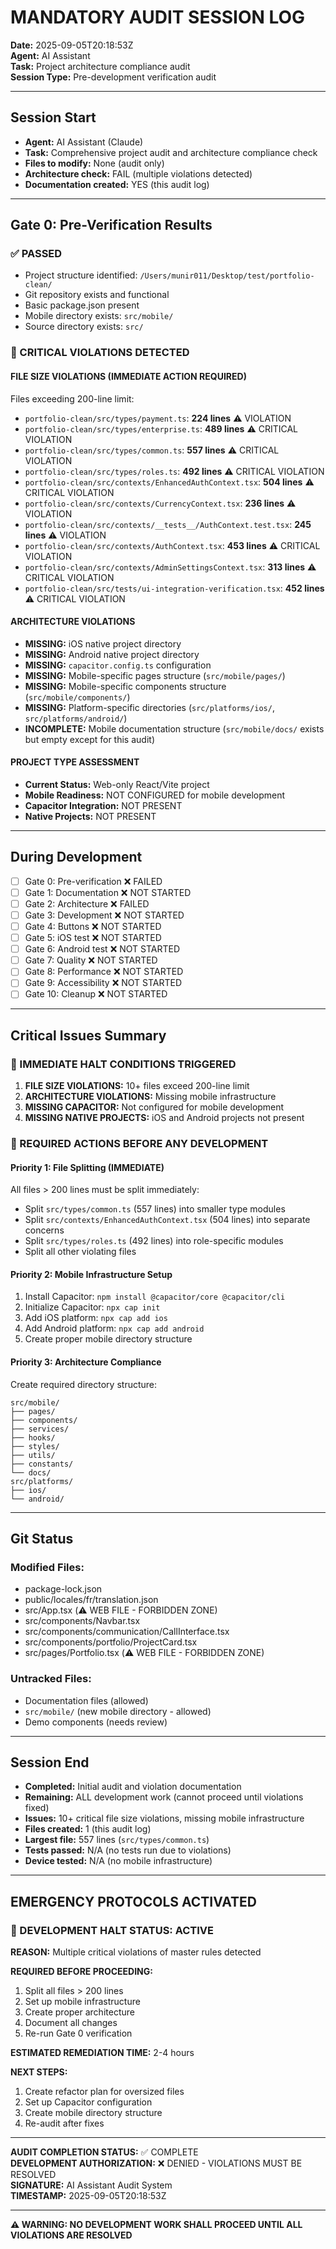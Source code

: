 # MANDATORY AUDIT SESSION LOG

**Date:** 2025-09-05T20:18:53Z  
**Agent:** AI Assistant  
**Task:** Project architecture compliance audit  
**Session Type:** Pre-development verification audit  

---

## Session Start
- **Agent:** AI Assistant (Claude)
- **Task:** Comprehensive project audit and architecture compliance check
- **Files to modify:** None (audit only)
- **Architecture check:** FAIL (multiple violations detected)
- **Documentation created:** YES (this audit log)

---

## Gate 0: Pre-Verification Results

### ✅ PASSED
- Project structure identified: `/Users/munir011/Desktop/test/portfolio-clean/`
- Git repository exists and functional
- Basic package.json present
- Mobile directory exists: `src/mobile/`
- Source directory exists: `src/`

### 🔴 CRITICAL VIOLATIONS DETECTED

#### FILE SIZE VIOLATIONS (IMMEDIATE ACTION REQUIRED)
Files exceeding 200-line limit:
- `portfolio-clean/src/types/payment.ts`: **224 lines** ⚠️ VIOLATION
- `portfolio-clean/src/types/enterprise.ts`: **489 lines** ⚠️ CRITICAL VIOLATION
- `portfolio-clean/src/types/common.ts`: **557 lines** ⚠️ CRITICAL VIOLATION  
- `portfolio-clean/src/types/roles.ts`: **492 lines** ⚠️ CRITICAL VIOLATION
- `portfolio-clean/src/contexts/EnhancedAuthContext.tsx`: **504 lines** ⚠️ CRITICAL VIOLATION
- `portfolio-clean/src/contexts/CurrencyContext.tsx`: **236 lines** ⚠️ VIOLATION
- `portfolio-clean/src/contexts/__tests__/AuthContext.test.tsx`: **245 lines** ⚠️ VIOLATION
- `portfolio-clean/src/contexts/AuthContext.tsx`: **453 lines** ⚠️ CRITICAL VIOLATION
- `portfolio-clean/src/contexts/AdminSettingsContext.tsx`: **313 lines** ⚠️ CRITICAL VIOLATION
- `portfolio-clean/src/tests/ui-integration-verification.tsx`: **452 lines** ⚠️ CRITICAL VIOLATION

#### ARCHITECTURE VIOLATIONS
- **MISSING:** iOS native project directory
- **MISSING:** Android native project directory  
- **MISSING:** `capacitor.config.ts` configuration
- **MISSING:** Mobile-specific pages structure (`src/mobile/pages/`)
- **MISSING:** Mobile-specific components structure (`src/mobile/components/`)
- **MISSING:** Platform-specific directories (`src/platforms/ios/`, `src/platforms/android/`)
- **INCOMPLETE:** Mobile documentation structure (`src/mobile/docs/` exists but empty except for this audit)

#### PROJECT TYPE ASSESSMENT
- **Current Status:** Web-only React/Vite project
- **Mobile Readiness:** NOT CONFIGURED for mobile development
- **Capacitor Integration:** NOT PRESENT
- **Native Projects:** NOT PRESENT

---

## During Development
- [ ] Gate 0: Pre-verification ❌ FAILED
- [ ] Gate 1: Documentation ❌ NOT STARTED
- [ ] Gate 2: Architecture ❌ FAILED
- [ ] Gate 3: Development ❌ NOT STARTED
- [ ] Gate 4: Buttons ❌ NOT STARTED
- [ ] Gate 5: iOS test ❌ NOT STARTED
- [ ] Gate 6: Android test ❌ NOT STARTED
- [ ] Gate 7: Quality ❌ NOT STARTED
- [ ] Gate 8: Performance ❌ NOT STARTED
- [ ] Gate 9: Accessibility ❌ NOT STARTED
- [ ] Gate 10: Cleanup ❌ NOT STARTED

---

## Critical Issues Summary

### 🚨 IMMEDIATE HALT CONDITIONS TRIGGERED

1. **FILE SIZE VIOLATIONS:** 10+ files exceed 200-line limit
2. **ARCHITECTURE VIOLATIONS:** Missing mobile infrastructure
3. **MISSING CAPACITOR:** Not configured for mobile development
4. **MISSING NATIVE PROJECTS:** iOS and Android projects not present

### 🔴 REQUIRED ACTIONS BEFORE ANY DEVELOPMENT

#### Priority 1: File Splitting (IMMEDIATE)
All files > 200 lines must be split immediately:
- Split `src/types/common.ts` (557 lines) into smaller type modules
- Split `src/contexts/EnhancedAuthContext.tsx` (504 lines) into separate concerns
- Split `src/types/roles.ts` (492 lines) into role-specific modules
- Split all other violating files

#### Priority 2: Mobile Infrastructure Setup
1. Install Capacitor: `npm install @capacitor/core @capacitor/cli`
2. Initialize Capacitor: `npx cap init`
3. Add iOS platform: `npx cap add ios`
4. Add Android platform: `npx cap add android`
5. Create proper mobile directory structure

#### Priority 3: Architecture Compliance
Create required directory structure:
```
src/mobile/
├── pages/
├── components/
├── services/
├── hooks/
├── styles/
├── utils/
├── constants/
└── docs/
src/platforms/
├── ios/
└── android/
```

---

## Git Status
### Modified Files:
- package-lock.json
- public/locales/fr/translation.json
- src/App.tsx (⚠️ WEB FILE - FORBIDDEN ZONE)
- src/components/Navbar.tsx
- src/components/communication/CallInterface.tsx
- src/components/portfolio/ProjectCard.tsx
- src/pages/Portfolio.tsx (⚠️ WEB FILE - FORBIDDEN ZONE)

### Untracked Files:
- Documentation files (allowed)
- `src/mobile/` (new mobile directory - allowed)
- Demo components (needs review)

---

## Session End
- **Completed:** Initial audit and violation documentation
- **Remaining:** ALL development work (cannot proceed until violations fixed)
- **Issues:** 10+ critical file size violations, missing mobile infrastructure
- **Files created:** 1 (this audit log)
- **Largest file:** 557 lines (`src/types/common.ts`)
- **Tests passed:** N/A (no tests run due to violations)
- **Device tested:** N/A (no mobile infrastructure)

---

## EMERGENCY PROTOCOLS ACTIVATED

### 🚨 DEVELOPMENT HALT STATUS: ACTIVE

**REASON:** Multiple critical violations of master rules detected

**REQUIRED BEFORE PROCEEDING:**
1. Split all files > 200 lines
2. Set up mobile infrastructure 
3. Create proper architecture
4. Document all changes
5. Re-run Gate 0 verification

**ESTIMATED REMEDIATION TIME:** 2-4 hours

**NEXT STEPS:**
1. Create refactor plan for oversized files
2. Set up Capacitor configuration
3. Create mobile directory structure
4. Re-audit after fixes

---

**AUDIT COMPLETION STATUS:** ✅ COMPLETE  
**DEVELOPMENT AUTHORIZATION:** ❌ DENIED - VIOLATIONS MUST BE RESOLVED  
**SIGNATURE:** AI Assistant Audit System  
**TIMESTAMP:** 2025-09-05T20:18:53Z  

---

**⚠️ WARNING: NO DEVELOPMENT WORK SHALL PROCEED UNTIL ALL VIOLATIONS ARE RESOLVED**
